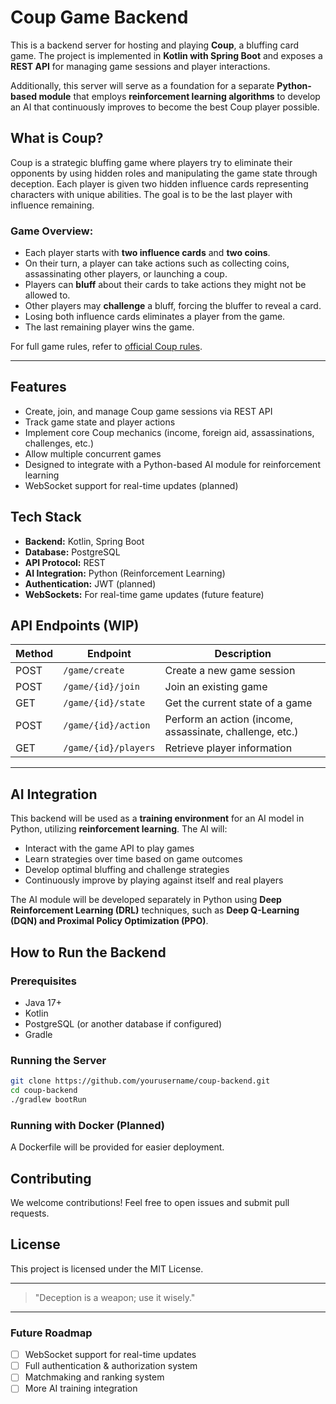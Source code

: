 # Coup Game Backend

This is a backend server for hosting and playing **Coup**, a bluffing card game. The project is implemented in **Kotlin with Spring Boot** and exposes a **REST API** for managing game sessions and player interactions.

Additionally, this server will serve as a foundation for a separate **Python-based module** that employs **reinforcement learning algorithms** to develop an AI that continuously improves to become the best Coup player possible.

## What is Coup?

Coup is a strategic bluffing game where players try to eliminate their opponents by using hidden roles and manipulating the game state through deception. Each player is given two hidden influence cards representing characters with unique abilities. The goal is to be the last player with influence remaining.

### Game Overview:
- Each player starts with **two influence cards** and **two coins**.
- On their turn, a player can take actions such as collecting coins, assassinating other players, or launching a coup.
- Players can **bluff** about their cards to take actions they might not be allowed to.
- Other players may **challenge** a bluff, forcing the bluffer to reveal a card.
- Losing both influence cards eliminates a player from the game.
- The last remaining player wins the game.

For full game rules, refer to [official Coup rules](https://www.indieboardsandcards.com/coup.php).

---

## Features

- Create, join, and manage Coup game sessions via REST API  
- Track game state and player actions  
- Implement core Coup mechanics (income, foreign aid, assassinations, challenges, etc.)  
- Allow multiple concurrent games  
- Designed to integrate with a Python-based AI module for reinforcement learning  
- WebSocket support for real-time updates (planned)

## Tech Stack

- **Backend:** Kotlin, Spring Boot
- **Database:** PostgreSQL
- **API Protocol:** REST
- **AI Integration:** Python (Reinforcement Learning)
- **Authentication:** JWT (planned)
- **WebSockets:** For real-time game updates (future feature)

## API Endpoints (WIP)

| Method | Endpoint             | Description |
|--------|----------------------|-------------|
| POST   | `/game/create`       | Create a new game session |
| POST   | `/game/{id}/join`    | Join an existing game |
| GET    | `/game/{id}/state`   | Get the current state of a game |
| POST   | `/game/{id}/action`  | Perform an action (income, assassinate, challenge, etc.) |
| GET    | `/game/{id}/players` | Retrieve player information |

---

## AI Integration

This backend will be used as a **training environment** for an AI model in Python, utilizing **reinforcement learning**. The AI will:

- Interact with the game API to play games
- Learn strategies over time based on game outcomes
- Develop optimal bluffing and challenge strategies
- Continuously improve by playing against itself and real players

The AI module will be developed separately in Python using **Deep Reinforcement Learning (DRL)** techniques, such as **Deep Q-Learning (DQN) and Proximal Policy Optimization (PPO)**.

## How to Run the Backend

### Prerequisites
- Java 17+
- Kotlin
- PostgreSQL (or another database if configured)
- Gradle

### Running the Server
```bash
git clone https://github.com/yourusername/coup-backend.git
cd coup-backend
./gradlew bootRun
```

### Running with Docker (Planned)
A Dockerfile will be provided for easier deployment.

## Contributing
We welcome contributions! Feel free to open issues and submit pull requests.

## License
This project is licensed under the MIT License.

---

> "Deception is a weapon; use it wisely."

---

### Future Roadmap
- [ ] WebSocket support for real-time updates
- [ ] Full authentication & authorization system
- [ ] Matchmaking and ranking system
- [ ] More AI training integration
